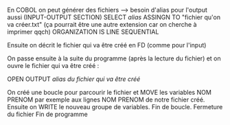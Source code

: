 
En COBOL on peut générer des fichiers --> besoin d'alias pour l'output aussi (INPUT-OUTPUT SECTION)
SELECT *alias* ASSINGN TO "fichier qu'on va créer.txt" (ça pourrait être une autre extension car on cherche à imprimer qqch)
ORGANIZATION IS LINE SEQUENTIAL

Ensuite on décrit le fichier qui va être créé en FD (comme pour l'input)

On passe ensuite à la suite du programme (après la lecture du fichier) et on ouvre le fichier qui va être créé :

OPEN OUTPUT *alias du fichier qui va être créé*

On créé une boucle pour parcourir le fichier et MOVE les variables NOM PRENOM par exemple aux lignes NOM PRENOM de notre fichier créé.
Ensuite on WRITE le nouveau groupe de variables.
Fin de boucle.
Fermeture du fichier
Fin de programme
